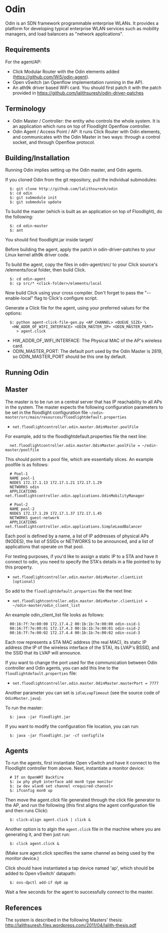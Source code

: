 Odin
====

Odin is an SDN framework programmable enterprise WLANs. It provides
a platform for developing typical enterprise WLAN services such as
mobility managers, and load balancers as "network applications".


Requirements
------------

For the agent/AP:

- Click Modular Router with the Odin elements added
(https://github.com/Wi5/odin-agent).
- Open vSwitch (an Openflow implementation running in the AP).
- An ath9k driver based WiFi card. You should first patch it with the
patch provided in https://github.com/lalithsuresh/odin-driver-patches


Terminology
-----------

- Odin Master / Controller: the entity who controls the whole system. It
is an application which runs on top of Floodlight Openflow controller.
- Odin Agent / Access Point / AP: It runs Click Router with Odin elements,
and communicates with the Odin Master in two ways: through a control socket,
and through Openflow protocol.


Building/Installation
---------------------

Running Odin implies setting up the Odin master, and Odin agents.

If you cloned Odin from the git repository, pull the individual submodules:

```
  $: git clone http://github.com/lalithsuresh/odin
  $: cd odin
  $: git submodule init
  $: git submodule update
```

To build the master (which is built as an application on top of Floodlight),
do the following:

```
  $: cd odin-master
  $: ant
```

You should find floodlight.jar inside target/

Before building the agent, apply the patch in odin-driver-patches to your
Linux kernel ath9k driver code.

To build the agent, copy the files in odin-agent/src/ to your Click source's
/elements/local folder, then build Click.

```
  $: cd odin-agent
  $: cp src/* <click-folder>/elements/local
```

Now build Click using your cross compiler. Don't forget to pass the 
"--enable-local" flag to Click's configure script.

Generate a Click file for the agent, using your preferred values for the
options:

```
  $: python agent-click-file-gen.py <AP_CHANNEL> <QUEUE_SIZE> \
   <HW_ADDR_OF_WIFI_INTERFACE> <ODIN_MASTER_IP> <ODIN_MASTER_PORT>
     > agent.click
```
- HW_ADDR_OF_WIFI_INTERFACE: The Physical MAC of the AP's wireless card.
- ODIN_MASTER_PORT: The default port used by the Odin Master is 2819, 
so ODIN_MASTER_PORT should be this one by default.

Running Odin
------------

Master
------

The master is to be run on a central server that has IP reachability to all
APs in the system.
The master expects the following configuration parameters to be set in the
floodlight configuration file 
`~/odin-master/src/main/resources/floodlightdefault.properties`

* `net.floodlightcontroller.odin.master.OdinMaster.poolFile`

For example, add to the floodlightdefault.properties file the next line:


```
  net.floodlightcontroller.odin.master.OdinMaster.poolFile = ~/odin-master/poolfile
```

This should point to a pool file, which are essentially slices. An example
poolfile is as follows:

```
  # Pool-1
  NAME pool-1
  NODES 172.17.1.13 172.17.1.21 172.17.1.29
  NETWORKS odin
  APPLICATIONS net.floodlightcontroller.odin.applications.OdinMobilityManager

  # Pool-2
  NAME pool-2
  NODES 172.17.1.29 172.17.1.37 172.17.1.45
  NETWORKS guest-network
  APPLICATIONS net.floodlightcontroller.odin.applications.SimpleLoadBalancer
```

Each pool is defined by a name, a list of IP addresses of physical APs (NODES),
the list of SSIDs or NETWORKS to be announced, and a list of applications
that operate on that pool.

For testing purposes, if you'd like to assign a static IP to a STA
and have it connect to odin, you need to specify the STA's details in a file
pointed to by this property. 

* `net.floodlightcontroller.odin.master.OdinMaster.clientList [optional]`

So add to the `floodlightdefault.properties` file the next line:

* `net.floodlightcontroller.odin.master.OdinMaster.clientList = ~/odin-master/odin_client_list`


An example odin_client_list file looks as follows:

```
  00:16:7f:7e:00:00 172.17.4.2 00:1b:1b:7e:00:00 odin-ssid-1
  00:16:7f:7e:00:01 172.17.4.3 00:1b:1b:7e:00:01 odin-ssid-2
  00:16:7f:7e:00:02 172.17.4.4 00:1b:1b:7e:00:02 odin-ssid-3
```

Each row represents a STA MAC address (the real MAC), its static IP address
(the IP of the wireless interface of the STA), its LVAP's
BSSID, and the SSID that its LVAP will announce.

If you want to change the port used for the communication between Odin controller
and Odin agents, you can add this line to the `floodlightdefault.properties` file:

* `net.floodlightcontroller.odin.master.OdinMaster.masterPort = 7777`

Another parameter you can set is `idleLvapTimeout` (see the source code of 
`OdinMaster.java`).


To run the master:

```
  $: java -jar floodlight.jar
```

If you want to modify the configuration file location, you can run:

```
  $: java -jar floodlight.jar -cf configfile
```

Agents
------

To run the agents, first instantiate Open vSwitch and have it connect to the
Floodlight controller from above. Next, instantiate a monitor device:

```
  # If on OpenWRT Backfire
  $: iw phy phy0 interface add mon0 type monitor
  $: iw dev wlan0 set channel <required-channel>
  $: ifconfig mon0 up
```

Then move the agent.click file generated through the click file generator to
the AP, and run the following (this first aligns the agent configuration file
and then runs Click):

```
  $: click-align agent.click | click &
```

Another option is to algin the `agent.click` file in the machine where you are
generating it, and then just run:

```
  $: click agent.click &
```

(Make sure agent.click specifies the same channel as being used by the monitor
device.)

Click should have instantiated a tap device named 'ap', which should be added
to Open vSwitch' datapath:

```
  $: ovs-dpctl add-if dp0 ap
```

Wait a few seconds for the agent to successfully connect to the master.


References
----------

The system is described in the following Masters' thesis:
http://lalithsuresh.files.wordpress.com/2011/04/lalith-thesis.pdf

